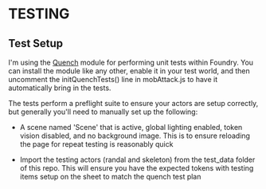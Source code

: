 # TESTING

## Test Setup

I'm using the [Quench](https://foundryvtt.com/packages/quench) module for performing unit tests within Foundry. You can install the module like any other, enable it in your test world, and then uncomment the initQuenchTests() line in mobAttack.js to have it automatically bring in the tests.

The tests perform a preflight suite to ensure your actors are setup correctly, but generally you'll need to manually set up the following:

* A scene named 'Scene' that is active, global lighting enabled, token vision disabled, and no background image. This is to ensure reloading the page for repeat testing is reasonably quick

* Import the testing actors (randal and skeleton) from the test_data folder of this repo. This will ensure you have the expected tokens with testing items setup on the sheet to match the quench test plan
